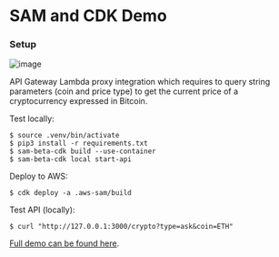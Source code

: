 
# SAM and CDK Demo

### Setup
![image](https://user-images.githubusercontent.com/14105387/119160065-2bd1f300-ba58-11eb-9dfe-d141fec8b5e0.png)

API Gateway Lambda proxy integration which requires to query string parameters (coin and price type) to get the current price of a cryptocurrency expressed in Bitcoin.

Test locally:
```
$ source .venv/bin/activate
$ pip3 install -r requirements.txt
$ sam-beta-cdk build --use-container
$ sam-beta-cdk local start-api
```

Deploy to AWS:
```
$ cdk deploy -a .aws-sam/build
```

Test API (locally):
```
$ curl "http://127.0.0.1:3000/crypto?type=ask&coin=ETH"
```

[Full demo can be found here](https://dev.to/aws-builders/build-serverless-applications-using-cdk-and-sam-4oig).
